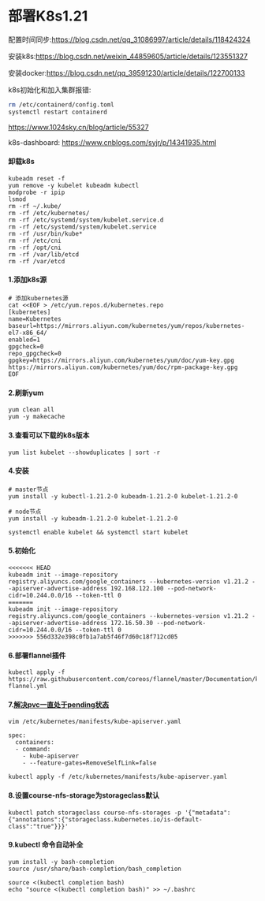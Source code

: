 # 部署K8s1.21

配置时间同步:https://blog.csdn.net/qq_31086997/article/details/118424324

安装k8s:https://blog.csdn.net/weixin_44859605/article/details/123551327

安装docker:https://blog.csdn.net/qq_39591230/article/details/122700133

k8s初始化和加入集群报错:

```bash
rm /etc/containerd/config.toml
systemctl restart containerd
```

https://www.1024sky.cn/blog/article/55327

k8s-dashboard:  https://www.cnblogs.com/syjr/p/14341935.html

#### 卸载k8s

```
kubeadm reset -f
yum remove -y kubelet kubeadm kubectl
modprobe -r ipip
lsmod
rm -rf ~/.kube/
rm -rf /etc/kubernetes/
rm -rf /etc/systemd/system/kubelet.service.d
rm -rf /etc/systemd/system/kubelet.service
rm -rf /usr/bin/kube*
rm -rf /etc/cni
rm -rf /opt/cni
rm -rf /var/lib/etcd
rm -rf /var/etcd
```



#### 1.添加k8s源

```
# 添加kubernetes源
cat <<EOF > /etc/yum.repos.d/kubernetes.repo
[kubernetes]
name=Kubernetes
baseurl=https://mirrors.aliyun.com/kubernetes/yum/repos/kubernetes-el7-x86_64/
enabled=1
gpgcheck=0
repo_gpgcheck=0
gpgkey=https://mirrors.aliyun.com/kubernetes/yum/doc/yum-key.gpg https://mirrors.aliyun.com/kubernetes/yum/doc/rpm-package-key.gpg
EOF
```

#### 2.刷新yum

```
yum clean all
yum -y makecache
```

#### 3.查看可以下载的k8s版本

```
yum list kubelet --showduplicates | sort -r
```

#### 4.安装

```
# master节点
yum install -y kubectl-1.21.2-0 kubeadm-1.21.2-0 kubelet-1.21.2-0

# node节点
yum install -y kubeadm-1.21.2-0 kubelet-1.21.2-0

systemctl enable kubelet && systemctl start kubelet

```

#### 5.初始化

```
<<<<<<< HEAD
kubeadm init --image-repository registry.aliyuncs.com/google_containers --kubernetes-version v1.21.2 --apiserver-advertise-address 192.168.122.100 --pod-network-cidr=10.244.0.0/16 --token-ttl 0
=======
kubeadm init --image-repository registry.aliyuncs.com/google_containers --kubernetes-version v1.21.2 --apiserver-advertise-address 172.16.50.30 --pod-network-cidr=10.244.0.0/16 --token-ttl 0
>>>>>>> 556d332e398c0fb1a7ab5f46f7d60c18f712cd05
```

#### 6.部署flannel插件

```
kubectl apply -f https://raw.githubusercontent.com/coreos/flannel/master/Documentation/kube-flannel.yml
```

#### 7.[解决pvc一直处于pending状态](https://blog.csdn.net/Promise_410/article/details/117112550)

```
vim /etc/kubernetes/manifests/kube-apiserver.yaml

spec:
  containers:
  - command:
    - kube-apiserver
    - --feature-gates=RemoveSelfLink=false

kubectl apply -f /etc/kubernetes/manifests/kube-apiserver.yaml
```

#### 8.设置course-nfs-storage为storageclass默认

```
kubectl patch storageclass course-nfs-storages -p '{"metadata": {"annotations":{"storageclass.kubernetes.io/is-default-class":"true"}}}'

```

#### 9.kubectl 命令自动补全

```
yum install -y bash-completion 
source /usr/share/bash-completion/bash_completion

source <(kubectl completion bash)
echo "source <(kubectl completion bash)" >> ~/.bashrc
```

